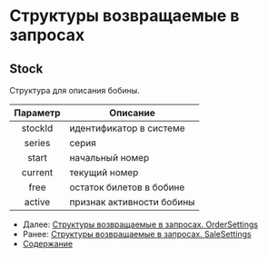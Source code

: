 Структуры возвращаемые в запросах
=====================================

Stock
---

Структура для описания бобины. 

|    Параметр   |                                                               Описание                                                               |
|:-------------:|--------------------------------------------------------------------------------------------------------------------------------------|
|    stockId    | идентификатор в системе                                                                                                              |
|     series    | серия                                                                                                 |
| start |  начальный номер                                                                                                                 |
|   current   | текущий номер                                                                                                             |
|  free  | остаток билетов в бобине                                                                                                              |
|    active    | признак активности бобины |


* Далее: [Структуры возвращаемые в запросах. OrderSettings](orderSettings)
* Ранее: [Структуры возвращаемые в запросах. SaleSettings](saleSettings)
* [Содержание](../index)